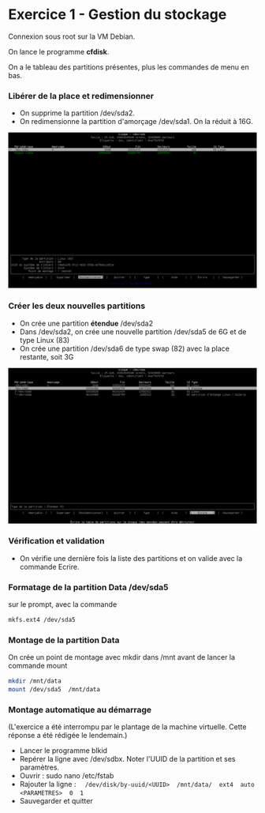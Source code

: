 
# Exercice 1 - Gestion du stockage

Connexion sous root sur la VM Debian.

On lance le programme **cfdisk**.

On a le tableau des partitions présentes, plus les commandes de menu en bas.

### Libérer de la place et redimensionner

- On supprime la partition /dev/sda2.
- On redimensionne la partition d'amorçage /dev/sda1. On la réduit à 16G.

![Screenshot 1](Checkpoint1-SRVDEBIAN_25_10_2024_11_20_33.png)

### Créer les deux nouvelles partitions

- On crée une partition **étendue** /dev/sda2
- Dans /dev/sda2, on crée une nouvelle partition /dev/sda5 de 6G et de type Linux (83)
- On crée une partition /dev/sda6 de type swap (82) avec la place restante, soit 3G

![Screenshot 2](Checkpoint1-SRVDEBIAN_25_10_2024_11_29_09.png)

### Vérification et validation

- On vérifie une dernière fois la liste des partitions et on valide avec la commande Ecrire.

### Formatage de la partition Data /dev/sda5

sur le prompt, avec la commande
```bash
mkfs.ext4 /dev/sda5
```

### Montage de la partition Data

On crée un point de montage avec mkdir dans /mnt avant de lancer la commande mount
```bash
mkdir /mnt/data
mount /dev/sda5  /mnt/data
```

### Montage automatique au démarrage

(L'exercice a été interrompu par le plantage de la machine virtuelle. Cette réponse a été rédigée le lendemain.)

* Lancer le programme blkid
* Repérer la ligne avec /dev/sdbx. Noter l'UUID de la partition et ses paramètres.
* Ouvrir : sudo nano /etc/fstab
* Rajouter la ligne :
`  /dev/disk/by-uuid/<UUID>  /mnt/data/  ext4  auto <PARAMETRES>  0  1`
* Sauvegarder et quitter


